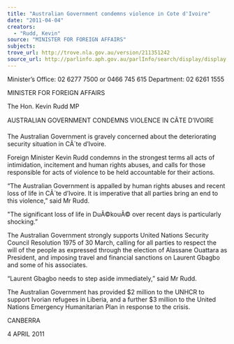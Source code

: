 ```yaml
---
title: "Australian Government condemns violence in Cote d'Ivoire"
date: "2011-04-04"
creators:
  - "Rudd, Kevin"
source: "MINISTER FOR FOREIGN AFFAIRS"
subjects:
trove_url: http://trove.nla.gov.au/version/211351242
source_url: http://parlinfo.aph.gov.au/parlInfo/search/display/display.w3p;query=Id%3A%22media/pressrel/676631%22
---
```


 

 

 

 

 

 

 

 Minister’s Office: 02 6277 7500 or 0466 745 615                                       Department: 02 6261 1555 

 

 

 MINISTER FOR FOREIGN AFFAIRS 

 The Hon. Kevin Rudd MP 

 AUSTRALIAN GOVERNMENT CONDEMNS VIOLENCE IN CÃTE D’IVOIRE   

 

 The Australian Government is gravely concerned about the deteriorating security situation  in CÃ´te d’Ivoire.  

 Foreign Minister Kevin Rudd condemns in the strongest terms all acts of intimidation,  incitement and human rights abuses, and calls for those responsible for acts of violence to  be held accountable for their actions.  

 “The Australian Government is appalled by human rights abuses and recent loss of life in  CÃ´te d’Ivoire. It is imperative that all parties bring an end to this violence,” said Mr Rudd.    

 "The significant loss of life in DuÃ©kouÃ© over recent days is particularly shocking.”  

 The Australian Government strongly supports United Nations Security Council Resolution  1975 of 30 March, calling for all parties to respect the will of the people as expressed  through the election of Alassane Ouattara as President, and imposing travel and financial  sanctions on Laurent Gbagbo and some of his associates.  

 “Laurent Gbagbo needs to step aside immediately,” said Mr Rudd.  

 The Australian Government has provided $2 million to the UNHCR to support Ivorian  refugees in Liberia, and a further $3 million to the United Nations Emergency Humanitarian  Plan in response to the crisis.  

 

 CANBERRA 

 4 APRIL 2011  

 

